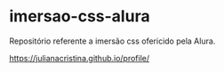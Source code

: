 # imersao-css-alura
Repositório referente a imersão css ofericido pela Alura.

https://julianacristina.github.io/profile/
